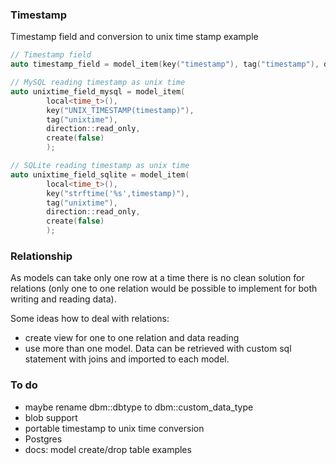 ### Timestamp

Timestamp field and conversion to unix time stamp example

```c++
// Timestamp field
auto timestamp_field = model_item(key("timestamp"), tag("timestamp"), dbtype("TIMESTAMP NOT NULL DEFAULT CURRENT_TIMESTAMP");

// MySQL reading timestamp as unix time 
auto unixtime_field_mysql = model_item(
        local<time_t>(), 
        key("UNIX_TIMESTAMP(timestamp)"), 
        tag("unixtime"), 
        direction::read_only, 
        create(false)
        );

// SQLite reading timestamp as unix time
auto unixtime_field_sqlite = model_item(
        local<time_t>(), 
        key("strftime('%s',timestamp)"), 
        tag("unixtime"), 
        direction::read_only, 
        create(false)
        );
```

### Relationship

As models can take only one row at a time there is no clean solution for relations 
(only one to one relation would be possible to implement for both writing and reading data).

Some ideas how to deal with relations:
- create view for one to one relation and data reading
- use more than one model. Data can be retrieved with custom sql statement with joins and imported to each model. 

### To do

- maybe rename dbm::dbtype to dbm::custom_data_type
- blob support
- portable timestamp to unix time conversion
- Postgres
- docs: model create/drop table examples